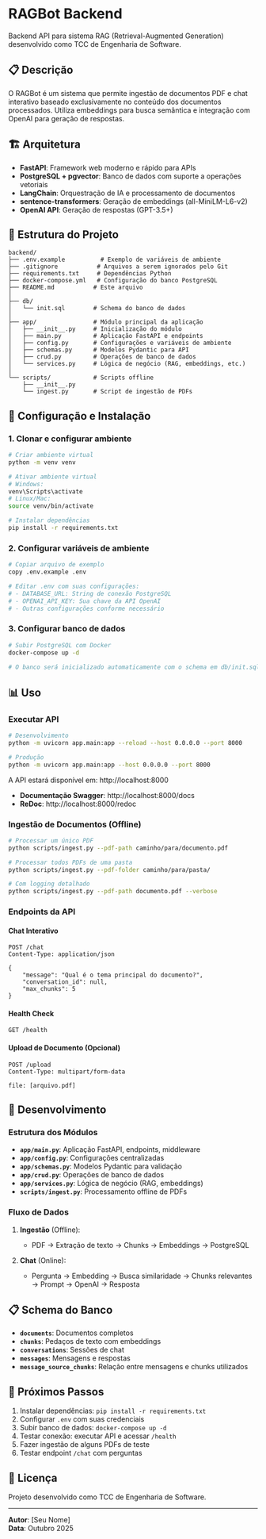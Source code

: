 # RAGBot Backend

Backend API para sistema RAG (Retrieval-Augmented Generation) desenvolvido como TCC de Engenharia de Software.

## 📋 Descrição

O RAGBot é um sistema que permite ingestão de documentos PDF e chat interativo baseado exclusivamente no conteúdo dos documentos processados. Utiliza embeddings para busca semântica e integração com OpenAI para geração de respostas.

## 🏗️ Arquitetura

- **FastAPI**: Framework web moderno e rápido para APIs
- **PostgreSQL + pgvector**: Banco de dados com suporte a operações vetoriais
- **LangChain**: Orquestração de IA e processamento de documentos
- **sentence-transformers**: Geração de embeddings (all-MiniLM-L6-v2)
- **OpenAI API**: Geração de respostas (GPT-3.5+)

## 📁 Estrutura do Projeto

```
backend/
├── .env.example          # Exemplo de variáveis de ambiente
├── .gitignore           # Arquivos a serem ignorados pelo Git
├── requirements.txt     # Dependências Python
├── docker-compose.yml   # Configuração do banco PostgreSQL
├── README.md           # Este arquivo
│
├── db/
│   └── init.sql        # Schema do banco de dados
│
├── app/                # Módulo principal da aplicação
│   ├── __init__.py     # Inicialização do módulo
│   ├── main.py         # Aplicação FastAPI e endpoints
│   ├── config.py       # Configurações e variáveis de ambiente
│   ├── schemas.py      # Modelos Pydantic para API
│   ├── crud.py         # Operações de banco de dados
│   └── services.py     # Lógica de negócio (RAG, embeddings, etc.)
│
└── scripts/            # Scripts offline
    ├── __init__.py
    └── ingest.py       # Script de ingestão de PDFs
```

## 🚀 Configuração e Instalação

### 1. Clonar e configurar ambiente

```bash
# Criar ambiente virtual
python -m venv venv

# Ativar ambiente virtual
# Windows:
venv\Scripts\activate
# Linux/Mac:
source venv/bin/activate

# Instalar dependências
pip install -r requirements.txt
```

### 2. Configurar variáveis de ambiente

```bash
# Copiar arquivo de exemplo
copy .env.example .env

# Editar .env com suas configurações:
# - DATABASE_URL: String de conexão PostgreSQL
# - OPENAI_API_KEY: Sua chave da API OpenAI
# - Outras configurações conforme necessário
```

### 3. Configurar banco de dados

```bash
# Subir PostgreSQL com Docker
docker-compose up -d

# O banco será inicializado automaticamente com o schema em db/init.sql
```

## 📊 Uso

### Executar API

```bash
# Desenvolvimento
python -m uvicorn app.main:app --reload --host 0.0.0.0 --port 8000

# Produção
python -m uvicorn app.main:app --host 0.0.0.0 --port 8000
```

A API estará disponível em: http://localhost:8000

- **Documentação Swagger**: http://localhost:8000/docs
- **ReDoc**: http://localhost:8000/redoc

### Ingestão de Documentos (Offline)

```bash
# Processar um único PDF
python scripts/ingest.py --pdf-path caminho/para/documento.pdf

# Processar todos PDFs de uma pasta
python scripts/ingest.py --pdf-folder caminho/para/pasta/

# Com logging detalhado
python scripts/ingest.py --pdf-path documento.pdf --verbose
```

### Endpoints da API

#### Chat Interativo
```http
POST /chat
Content-Type: application/json

{
    "message": "Qual é o tema principal do documento?",
    "conversation_id": null,
    "max_chunks": 5
}
```

#### Health Check
```http
GET /health
```

#### Upload de Documento (Opcional)
```http
POST /upload
Content-Type: multipart/form-data

file: [arquivo.pdf]
```

## 🔧 Desenvolvimento

### Estrutura dos Módulos

- **`app/main.py`**: Aplicação FastAPI, endpoints, middleware
- **`app/config.py`**: Configurações centralizadas
- **`app/schemas.py`**: Modelos Pydantic para validação
- **`app/crud.py`**: Operações de banco de dados
- **`app/services.py`**: Lógica de negócio (RAG, embeddings)
- **`scripts/ingest.py`**: Processamento offline de PDFs

### Fluxo de Dados

1. **Ingestão** (Offline):
   - PDF → Extração de texto → Chunks → Embeddings → PostgreSQL

2. **Chat** (Online):
   - Pergunta → Embedding → Busca similaridade → Chunks relevantes → Prompt → OpenAI → Resposta

## 📋 Schema do Banco

- **`documents`**: Documentos completos
- **`chunks`**: Pedaços de texto com embeddings
- **`conversations`**: Sessões de chat
- **`messages`**: Mensagens e respostas
- **`message_source_chunks`**: Relação entre mensagens e chunks utilizados

## 🎯 Próximos Passos

1. Instalar dependências: `pip install -r requirements.txt`
2. Configurar `.env` com suas credenciais
3. Subir banco de dados: `docker-compose up -d`
4. Testar conexão: executar API e acessar `/health`
5. Fazer ingestão de alguns PDFs de teste
6. Testar endpoint `/chat` com perguntas

## 📝 Licença

Projeto desenvolvido como TCC de Engenharia de Software.

---

**Autor**: [Seu Nome]  
**Data**: Outubro 2025